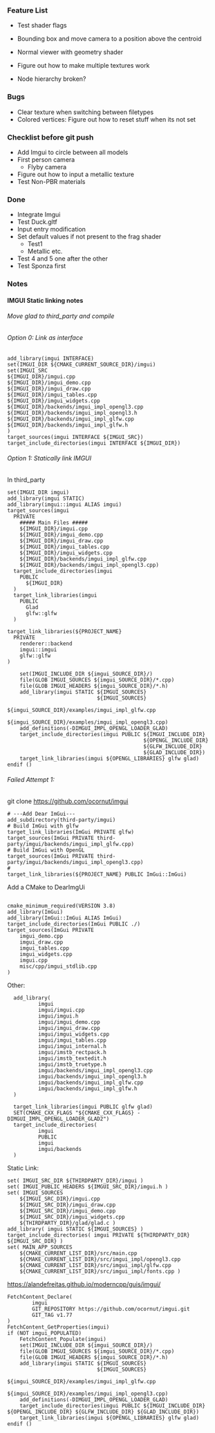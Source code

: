 ### Feature List
- Test shader flags
- Bounding box and move camera to a position above the centroid
- Normal viewer with geometry shader

- Figure out how to make multiple textures work
- Node hierarchy broken?

### Bugs
- Clear texture when switching between filetypes
- Colored vertices: Figure out how to reset stuff when its not set

### Checklist before git push
- Add Imgui to circle between all models
- First person camera
  - Flyby camera
- Figure out how to input a metallic texture
- Test Non-PBR materials

### Done
- Integrate Imgui
- Test Duck.gltf
- Input entry modification
- Set default values if not present to the frag shader
  - Test1
  - Metallic etc.
- Test 4 and 5 one after the other
- Test Sponza first

### Notes

#### IMGUI Static linking notes
###### Move glad to third_party and compile

###### Option 0: Link as interface

```
add_library(imgui INTERFACE)
set(IMGUI_DIR ${CMAKE_CURRENT_SOURCE_DIR}/imgui)
set(IMGUI_SRC
${IMGUI_DIR}/imgui.cpp
${IMGUI_DIR}/imgui_demo.cpp
${IMGUI_DIR}/imgui_draw.cpp
${IMGUI_DIR}/imgui_tables.cpp
${IMGUI_DIR}/imgui_widgets.cpp
${IMGUI_DIR}/backends/imgui_impl_opengl3.cpp
${IMGUI_DIR}/backends/imgui_impl_opengl3.h
${IMGUI_DIR}/backends/imgui_impl_glfw.cpp
${IMGUI_DIR}/backends/imgui_impl_glfw.h
)
target_sources(imgui INTERFACE ${IMGUI_SRC})
target_include_directories(imgui INTERFACE ${IMGUI_DIR})
```

###### Option 1: Statically link IMGUI

In third_party
```
set(IMGUI_DIR imgui)
add_library(imgui STATIC)
add_library(imgui::imgui ALIAS imgui)
target_sources(imgui
  PRIVATE
    ##### Main Files #####
    ${IMGUI_DIR}/imgui.cpp
    ${IMGUI_DIR}/imgui_demo.cpp
    ${IMGUI_DIR}/imgui_draw.cpp
    ${IMGUI_DIR}/imgui_tables.cpp
    ${IMGUI_DIR}/imgui_widgets.cpp
    ${IMGUI_DIR}/backends/imgui_impl_glfw.cpp
    ${IMGUI_DIR}/backends/imgui_impl_opengl3.cpp)
  target_include_directories(imgui
    PUBLIC
      ${IMGUI_DIR}
  )
  target_link_libraries(imgui
    PUBLIC
      Glad
      glfw::glfw
  )
```

```
target_link_libraries(${PROJECT_NAME}
  PRIVATE
    renderer::backend
    imgui::imgui
    glfw::glfw
)
```

```
    set(IMGUI_INCLUDE_DIR ${imgui_SOURCE_DIR}/)
    file(GLOB IMGUI_SOURCES ${imgui_SOURCE_DIR}/*.cpp)
    file(GLOB IMGUI_HEADERS ${imgui_SOURCE_DIR}/*.h)
    add_library(imgui STATIC ${IMGUI_SOURCES}
                             ${IMGUI_SOURCES}
                             ${imgui_SOURCE_DIR}/examples/imgui_impl_glfw.cpp
                             ${imgui_SOURCE_DIR}/examples/imgui_impl_opengl3.cpp)
    add_definitions(-DIMGUI_IMPL_OPENGL_LOADER_GLAD)
    target_include_directories(imgui PUBLIC ${IMGUI_INCLUDE_DIR}
                                            ${OPENGL_INCLUDE_DIR}
                                            ${GLFW_INCLUDE_DIR}
                                            ${GLAD_INCLUDE_DIR})
    target_link_libraries(imgui ${OPENGL_LIBRARIES} glfw glad)
endif ()

```

###### Failed Attempt 1:

  git clone https://github.com/ocornut/imgui
  ```
  # ---Add Dear ImGui---
  add_subdirectory(third-party/imgui)
  # Build ImGui with glfw
  target_link_libraries(ImGui PRIVATE glfw)
  target_sources(ImGui PRIVATE third-party/imgui/backends/imgui_impl_glfw.cpp)
  # Build ImGui with OpenGL
  target_sources(ImGui PRIVATE third-party/imgui/backends/imgui_impl_opengl3.cpp)
  #
  target_link_libraries(${PROJECT_NAME} PUBLIC ImGui::ImGui)
  ```

  Add a CMake to DearImgUi
  ```

  cmake_minimum_required(VERSION 3.8)
  add_library(ImGui)
  add_library(ImGui::ImGui ALIAS ImGui)
  target_include_directories(ImGui PUBLIC ./)
  target_sources(ImGui PRIVATE
      imgui_demo.cpp
      imgui_draw.cpp
      imgui_tables.cpp
      imgui_widgets.cpp
      imgui.cpp
      misc/cpp/imgui_stdlib.cpp
  )
  ```

  Other:
  ```
    add_library(
            imgui
            imgui/imgui.cpp
            imgui/imgui.h
            imgui/imgui_demo.cpp
            imgui/imgui_draw.cpp
            imgui/imgui_widgets.cpp
            imgui/imgui_tables.cpp
            imgui/imgui_internal.h
            imgui/imstb_rectpack.h
            imgui/imstb_textedit.h
            imgui/imstb_truetype.h
            imgui/backends/imgui_impl_opengl3.cpp
            imgui/backends/imgui_impl_opengl3.h
            imgui/backends/imgui_impl_glfw.cpp
            imgui/backends/imgui_impl_glfw.h
    )

    target_link_libraries(imgui PUBLIC glfw glad)
    SET(CMAKE_CXX_FLAGS "${CMAKE_CXX_FLAGS} -DIMGUI_IMPL_OPENGL_LOADER_GLAD2")
    target_include_directories(
            imgui
            PUBLIC
            imgui
            imgui/backends
    )
  ```

  Static Link:
  ```
  set( IMGUI_SRC_DIR ${THIRDPARTY_DIR}/imgui )
  set( IMGUI_PUBLIC_HEADERS ${IMGUI_SRC_DIR}/imgui.h )
  set( IMGUI_SOURCES
      ${IMGUI_SRC_DIR}/imgui.cpp
      ${IMGUI_SRC_DIR}/imgui_draw.cpp
      ${IMGUI_SRC_DIR}/imgui_demo.cpp
      ${IMGUI_SRC_DIR}/imgui_widgets.cpp
      ${THIRDPARTY_DIR}/glad/glad.c )
  add_library( imgui STATIC ${IMGUI_SOURCES} )
  target_include_directories( imgui PRIVATE ${THIRDPARTY_DIR} ${IMGUI_SRC_DIR} )
  set( MAIN_APP_SOURCES
      ${CMAKE_CURRENT_LIST_DIR}/src/main.cpp
      ${CMAKE_CURRENT_LIST_DIR}/src/imgui_impl/opengl3.cpp
      ${CMAKE_CURRENT_LIST_DIR}/src/imgui_impl/glfw.cpp
      ${CMAKE_CURRENT_LIST_DIR}/src/imgui_impl/fonts.cpp )
  ```

  https://alandefreitas.github.io/moderncpp/guis/imgui/
  ```
  FetchContent_Declare(
          imgui
          GIT_REPOSITORY https://github.com/ocornut/imgui.git
          GIT_TAG v1.77
  )
  FetchContent_GetProperties(imgui)
  if (NOT imgui_POPULATED)
      FetchContent_Populate(imgui)
      set(IMGUI_INCLUDE_DIR ${imgui_SOURCE_DIR}/)
      file(GLOB IMGUI_SOURCES ${imgui_SOURCE_DIR}/*.cpp)
      file(GLOB IMGUI_HEADERS ${imgui_SOURCE_DIR}/*.h)
      add_library(imgui STATIC ${IMGUI_SOURCES}
                               ${IMGUI_SOURCES}
                               ${imgui_SOURCE_DIR}/examples/imgui_impl_glfw.cpp
                               ${imgui_SOURCE_DIR}/examples/imgui_impl_opengl3.cpp)
      add_definitions(-DIMGUI_IMPL_OPENGL_LOADER_GLAD)
      target_include_directories(imgui PUBLIC ${IMGUI_INCLUDE_DIR} ${OPENGL_INCLUDE_DIR} ${GLFW_INCLUDE_DIR} ${GLAD_INCLUDE_DIR})
      target_link_libraries(imgui ${OPENGL_LIBRARIES} glfw glad)
  endif ()
  ```
